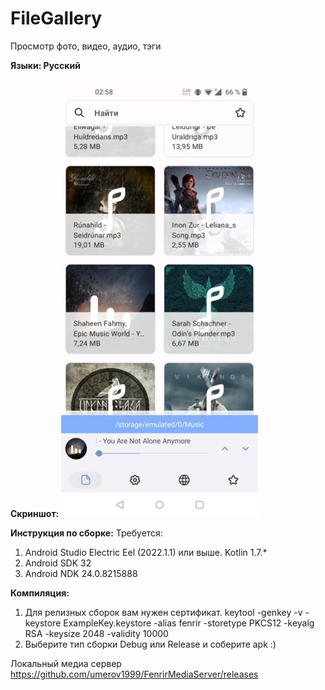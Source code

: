 # FileGallery
Просмотр фото, видео, аудио, тэги

<b>Языки: Русский</b>

<b>Скриншот:</b>
<img src="Screenshot.jpg"/>

<b>Инструкция по сборке:</b>
Требуется:
  1) Android Studio Electric Eel (2022.1.1) или выше. Kotlin 1.7.*
  2) Android SDK 32
  3) Android NDK 24.0.8215888
  
<b>Компиляция:</b>

  1) Для релизных сборок вам нужен сертификат.
        keytool -genkey -v -keystore ExampleKey.keystore -alias fenrir -storetype PKCS12 -keyalg RSA -keysize 2048 -validity 10000
  2) Выберите тип сборки Debug или Release и соберите apk :)

Локальный медиа сервер https://github.com/umerov1999/FenrirMediaServer/releases
